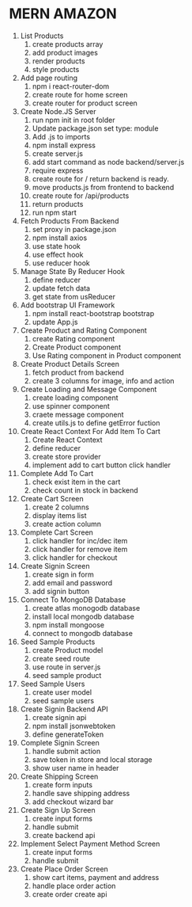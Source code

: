 # MERN AMAZON

1. List Products
   1. create products array
   2. add product images
   3. render products
   4. style products
2. Add page routing
   1. npm i react-router-dom
   2. create route for home screen
   3. create router for product screen
3. Create Node.JS Server
   1. run npm init in root folder
   2. Update package.json set type: module
   3. Add .js to imports
   4. npm install express
   5. create server.js
   6. add start command as node backend/server.js
   7. require express
   8. create route for / return backend is ready.
   9. move products.js from frontend to backend
   10. create route for /api/products
   11. return products
   12. run npm start
4. Fetch Products From Backend
   1. set proxy in package.json
   2. npm install axios
   3. use state hook
   4. use effect hook
   5. use reducer hook
5. Manage State By Reducer Hook
   1. define reducer
   2. update fetch data
   3. get state from usReducer
6. Add bootstrap UI Framework
    1. npm install react-bootstrap bootstrap
    2. update App.js
7. Create Product and Rating Component
    1. create Rating component
    2. Create Product component
    3. Use Rating component in Product component
8. Create Product Details Screen
    1. fetch product from backend
    2. create 3 columns for image, info and action
9. Create Loading and Message Component
    1. create loading component
    2. use spinner component
    3. craete message component
    4. create utils.js to define getError fuction
10. Create React Context For Add Item To Cart
    1. Create React Context
    2. define reducer
    3. create store provider
    4. implement add to cart button click handler
11. Complete Add To Cart
    1. check exist item in the cart
    2. check count in stock in backend
12. Create Cart Screen
    1. create 2 columns
    2. display items list
    3. create action column
13. Complete Cart Screen
    1. click handler for inc/dec item
    2. click handler for remove item
    3. click handler for checkout
14. Create Signin Screen
    1. create sign in form
    2. add email and password
    3. add signin button
15. Connect To MongoDB Database
    1. create atlas monogodb database
    2. install local mongodb database
    3. npm install mongoose
    4. connect to mongodb database
16. Seed Sample Products
    1. create Product model
    2. create seed route
    3. use route in server.js
    4. seed sample product
17. Seed Sample Users
    1. create user model
    2. seed sample users
18. Create Signin Backend API
    1. create signin api
    2. npm install jsonwebtoken
    3. define generateToken
19. Complete Signin Screen
    1. handle submit action
    2. save token in store and local storage
    3. show user name in header
20. Create Shipping Screen
    1. create form inputs
    2. handle save shipping address
    3. add checkout wizard bar
21. Create Sign Up Screen
    1. create input forms
    2. handle submit
    3. create backend api
22. Implement Select Payment Method Screen
    1. create input forms
    2. handle submit
23. Create Place Order Screen
    1. show cart items, payment and address
    2. handle place order action
    3. create order create api